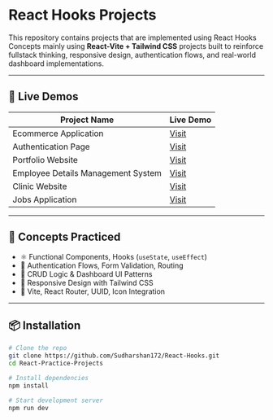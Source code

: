 # React Hooks Projects

This repository contains projects that are implemented using React Hooks Concepts mainly using **React-Vite + Tailwind CSS** projects built to reinforce fullstack thinking, responsive design, authentication flows, and real-world dashboard implementations.

---

## 🚀 Live Demos

| Project Name                        | Live Demo                                             |
|------------------------------------|-------------------------------------------------------|
| Ecommerce Application              | [Visit](https://ecommerce-application.vercel.app/)    |
| Authentication Page                | [Visit](https://authentication-page.vercel.app/)      |
| Portfolio Website                  | [Visit](https://portfolio-website.vercel.app/)        |
| Employee Details Management System | [Visit](https://employee-details-management-system.vercel.app/) |
| Clinic Website                     | [Visit](https://clinic-website.vercel.app/)           |
| Jobs Application                   | [Visit](https://jobs-application.vercel.app/)         |

---

## 🧠 Concepts Practiced

- ⚛️ Functional Components, Hooks (`useState`, `useEffect`)
- 🔐 Authentication Flows, Form Validation, Routing
- 💼 CRUD Logic & Dashboard UI Patterns
- 🎨 Responsive Design with Tailwind CSS
- 🧰 Vite, React Router, UUID, Icon Integration

---

## 📦 Installation

```bash
# Clone the repo
git clone https://github.com/Sudharshan172/React-Hooks.git
cd React-Practice-Projects

# Install dependencies
npm install

# Start development server
npm run dev
